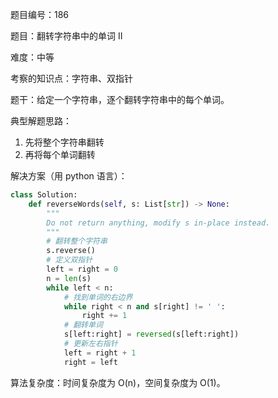 题目编号：186

题目：翻转字符串中的单词 II

难度：中等

考察的知识点：字符串、双指针

题干：给定一个字符串，逐个翻转字符串中的每个单词。

典型解题思路：

1. 先将整个字符串翻转
2. 再将每个单词翻转

解决方案（用 python 语言）：

```python
class Solution:
    def reverseWords(self, s: List[str]) -> None:
        """
        Do not return anything, modify s in-place instead.
        """
        # 翻转整个字符串
        s.reverse()
        # 定义双指针
        left = right = 0
        n = len(s)
        while left < n:
            # 找到单词的右边界
            while right < n and s[right] != ' ':
                right += 1
            # 翻转单词
            s[left:right] = reversed(s[left:right])
            # 更新左右指针
            left = right + 1
            right = left
```

算法复杂度：时间复杂度为 O(n)，空间复杂度为 O(1)。